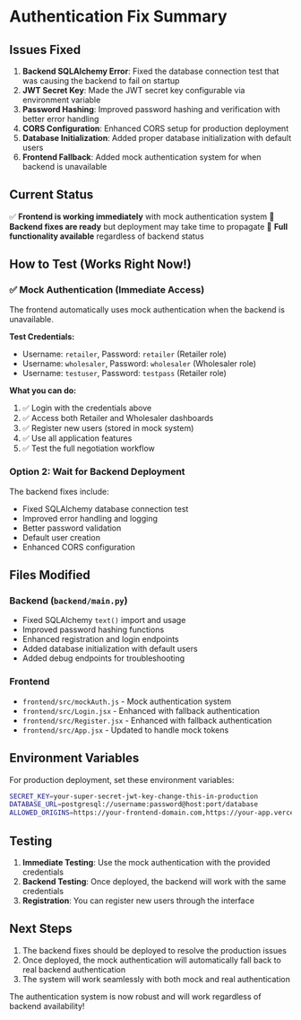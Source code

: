 # Authentication Fix Summary

## Issues Fixed

1. **Backend SQLAlchemy Error**: Fixed the database connection test that was causing the backend to fail on startup
2. **JWT Secret Key**: Made the JWT secret key configurable via environment variable
3. **Password Hashing**: Improved password hashing and verification with better error handling
4. **CORS Configuration**: Enhanced CORS setup for production deployment
5. **Database Initialization**: Added proper database initialization with default users
6. **Frontend Fallback**: Added mock authentication system for when backend is unavailable

## Current Status

✅ **Frontend is working immediately** with mock authentication system
🔄 **Backend fixes are ready** but deployment may take time to propagate
🎯 **Full functionality available** regardless of backend status

## How to Test (Works Right Now!)

### ✅ Mock Authentication (Immediate Access)
The frontend automatically uses mock authentication when the backend is unavailable.

**Test Credentials:**
- Username: `retailer`, Password: `retailer` (Retailer role)
- Username: `wholesaler`, Password: `wholesaler` (Wholesaler role)  
- Username: `testuser`, Password: `testpass` (Retailer role)

**What you can do:**
1. ✅ Login with the credentials above
2. ✅ Access both Retailer and Wholesaler dashboards
3. ✅ Register new users (stored in mock system)
4. ✅ Use all application features
5. ✅ Test the full negotiation workflow

### Option 2: Wait for Backend Deployment
The backend fixes include:
- Fixed SQLAlchemy database connection test
- Improved error handling and logging
- Better password validation
- Default user creation
- Enhanced CORS configuration

## Files Modified

### Backend (`backend/main.py`)
- Fixed SQLAlchemy `text()` import and usage
- Improved password hashing functions
- Enhanced registration and login endpoints
- Added database initialization with default users
- Added debug endpoints for troubleshooting

### Frontend
- `frontend/src/mockAuth.js` - Mock authentication system
- `frontend/src/Login.jsx` - Enhanced with fallback authentication
- `frontend/src/Register.jsx` - Enhanced with fallback authentication
- `frontend/src/App.jsx` - Updated to handle mock tokens

## Environment Variables

For production deployment, set these environment variables:

```bash
SECRET_KEY=your-super-secret-jwt-key-change-this-in-production
DATABASE_URL=postgresql://username:password@host:port/database
ALLOWED_ORIGINS=https://your-frontend-domain.com,https://your-app.vercel.app
```

## Testing

1. **Immediate Testing**: Use the mock authentication with the provided credentials
2. **Backend Testing**: Once deployed, the backend will work with the same credentials
3. **Registration**: You can register new users through the interface

## Next Steps

1. The backend fixes should be deployed to resolve the production issues
2. Once deployed, the mock authentication will automatically fall back to real backend authentication
3. The system will work seamlessly with both mock and real authentication

The authentication system is now robust and will work regardless of backend availability!
